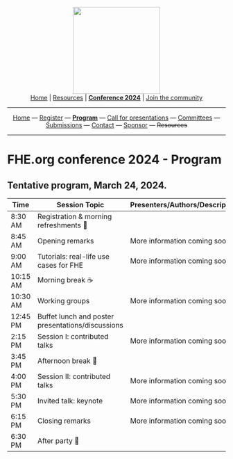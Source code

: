 <!-- Main header navigation -->
<p align="center">
  <img width="200" src="https://user-images.githubusercontent.com/5758427/180978488-db825482-5a58-4c7c-9589-c494a6f0be04.png"><br/>
  <a href="https://fhe-org.github.io">Home</a> | <a href="https://fhe-org.github.io/resources">Resources</a> | <b><a href="https://fhe-org.github.io/conferences/conference-2024/">Conference 2024</a></b> | <a href="https://fhe-org.github.io/community">Join the community</a>
</p>
<hr/>
<!-- /Main header navigation -->



<!-- Header conference 2024 links -->
<p align="center">
  <a href="https://fhe-org.github.io/conferences/conference-2024/">Home</a>
  —
  <a href="https://lu.ma/fhe-org-conference-2024-tickets">Register</a>
  —
  <a href="https://fhe-org.github.io/conferences/conference-2024/program"><b>Program</b></a>
  —
  <a href="https://fhe-org.github.io/conferences/conference-2024/call-for-presentations"> Call for presentations</a>
  —
  <a href="https://fhe-org.github.io/conferences/conference-2024/committees">Committees</a>
  —
  <a href="https://easychair.org/conferences/?conf=fheorg2024" target="_blank">Submissions</a>
  —
  <a href="https://fhe-org.github.io/conferences/conference-2024/contact">Contact</a>
  —
  <a href="https://fhe-org.github.io/conferences/conference-2024/sponsor">Sponsor</a>
  —
  <strike>Resources</strike>
</p>
<hr/>
<!-- /Header conference 2024 links -->





# FHE.org conference 2024 - Program

## Tentative program, March 24, 2024.

<table>

  
  <thead>
        <tr>
            <th data-sortas="case-insensitive">Time</th>
            <th data-sortas="case-insensitive">Session Topic</th>
            <th data-sortas="case-insensitive">Presenters/Authors/Description</th>
        </tr>
    </thead>  

<tr>
    <td>8:30 AM</td>
    <td>Registration & morning refreshments 🥐</td>
    <td></td>
</tr>  
<tr>
    <td>8:45 AM</td>
    <td>Opening remarks</td>
    <td>More information coming soon</td>
</tr>  
<tr>
    <td>9:00 AM</td>
    <td>Tutorials: real-life use cases for FHE</td>
    <td>More information coming soon</td>
</tr>  
<tr>
    <td>10:15 AM</td>
    <td>Morning break ☕️</td>
    <td></td>
</tr>
<tr>
    <td>10:30 AM</td>
    <td>Working groups</td>
    <td>More information coming soon</td>
</tr>  
<tr>
    <td>12:45 PM</td>
    <td>Buffet lunch and poster presentations/discussions</td>
    <td></td>
</tr>  
<tr>
    <td>2:15 PM</td>
    <td>Session I: contributed talks</td>
    <td>More information coming soon</td>
</tr>  
<tr>
    <td>3:45 PM</td>
    <td>Afternoon break 🧃</td>
    <td></td>
</tr>  
<tr>
    <td>4:00 PM</td>
    <td>Session II: contributed talks</td>
    <td>More information coming soon</td>
</tr>  
<tr>
    <td>5:30 PM</td>
    <td>Invited talk: keynote</td>
    <td>More information coming soon</td>
</tr>  
<tr>
    <td>6:15 PM</td>
    <td>Closing remarks</td>
    <td>More information coming soon</td>
</tr>  
<tr>
    <td>6:30 PM</td>
    <td>After party 🍻</td>
    <td></td>
</tr>  




</table>
  

